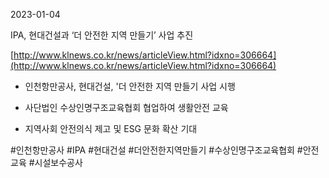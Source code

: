 2023-01-04

IPA, 현대건설과 ‘더 안전한 지역 만들기’ 사업 추진

[http://www.klnews.co.kr/news/articleView.html?idxno=306664](http://www.klnews.co.kr/news/articleView.html?idxno=306664)

- 인천항만공사, 현대건설, '더 안전한 지역 만들기 사업 시행

- 사단법인 수상인명구조교육협회 협업하여 생활안전 교육

- 지역사회 안전의식 제고 및 ESG 문화 확산 기대

#인천항만공사 #IPA #현대건설 #더안전한지역만들기 #수상인명구조교육협회 #안전교육 #시설보수공사
